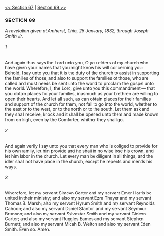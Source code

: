 [<< Section 67](Section%2067)  |  [Section 69 >>](Section%2069)

### SECTION 68

*A revelation given at Amherst, Ohio, 25 January, 1832, through Joseph Smith Jr.*

###### 1
And again thus says the Lord unto you, O you elders of my church who have given your names that you might know his will concerning you: Behold, I say unto you that it is the duty of the church to assist in supporting the families of those, and also to support the families of those, who are called and must needs be sent unto the world to proclaim the gospel unto the world. Wherefore, I, the Lord, give unto you this commandment — that you obtain places for your families, inasmuch as your brethren are willing to open their hearts. And let all such, as can obtain places for their families and support of the church for them, not fail to go into the world, whether to the east or to the west, or to the north or to the south. Let them ask and they shall receive, knock and it shall be opened unto them and made known from on high, even by the Comforter, whither they shall go.

###### 2
And again verily I say unto you that every man who is obliged to provide for his own family, let him provide and he shall in no wise lose his crown, and let him labor in the church. Let every man be diligent in all things, and the idler shall not have place in the church, except he repents and mends his ways.

###### 3
Wherefore, let my servant Simeon Carter and my servant Emer Harris be united in their ministry; and also my servant Ezra Thayer and my servant Thomas B. Marsh; also my servant Hyrum Smith and my servant Reynolds Cahoon; and also my servant Daniel Stanton and my servant Seymour Brunson; and also my servant Sylvester Smith and my servant Gideon Carter; and also my servant Ruggles Eames and my servant Stephen Burnett; and also my servant Micah B. Welton and also my servant Eden Smith. Even so. Amen.